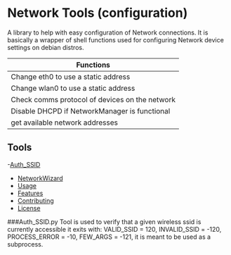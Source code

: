# Network Tools (configuration)

A library to help with easy configuration of Network connections.
It is basically a wrapper of shell functions used for configuring 
Network device settings on debian distros.

| Functions |
|-----------|
|Change eth0 to use a static address|
|Change wlan0 to use a static address|
|Check comms protocol of devices on the network|
|Disable DHCPD if NetworkManager is functional
|get available network addresses|


## Tools

-[Auth_SSID](#installation)
- [NetworkWizard](#installation)
- [Usage](#usage)
- [Features](#features)
- [Contributing](#contributing)
- [License](#GPL)


###Auth_SSID.py
Tool is used to verify that a given wireless ssid is currently accessible
it exits with:
    VALID_SSID = 120,
    INVALID_SSID = -120,
    PROCESS_ERROR = -10,
    FEW_ARGS = -121,
it is meant to be used as a subprocess.

